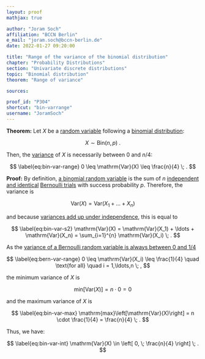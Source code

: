 ```yaml
---
layout: proof
mathjax: true

author: "Joram Soch"
affiliation: "BCCN Berlin"
e_mail: "joram.soch@bccn-berlin.de"
date: 2022-01-27 09:20:00

title: "Range of the variance of the binomial distribution"
chapter: "Probability Distributions"
section: "Univariate discrete distributions"
topic: "Binomial distribution"
theorem: "Range of variance"

sources:

proof_id: "P304"
shortcut: "bin-varrange"
username: "JoramSoch"
---
```



**Theorem:** Let $X$ be a [random variable](/D/rvar) following a [binomial distribution](/D/bin):

$$ \label{eq:bin}
X \sim \mathrm{Bin}(n,p) \; .
$$

Then, the [variance](/D/var) of $X$ is necessarily between 0 and $n/4$:

$$ \label{eq:bin-var-range}
0 \leq \mathrm{Var}(X) \leq \frac{n}{4} \; .
$$


**Proof:** By definition, [a binomial random variable](/D/bin) is the sum of $n$ [independent and identical](/D/iid) [Bernoulli trials](/D/bern) with success probability $p$. Therefore, the variance is

$$ \label{eq:bin-var-s1}
\mathrm{Var}(X) = \mathrm{Var}(X_1 + \ldots + X_n)
$$

and because [variances add up under independence](/P/var-add), this is equal to

$$ \label{eq:bin-var-s2}
\mathrm{Var}(X) = \mathrm{Var}(X_1) + \ldots + \mathrm{Var}(X_n) = \sum_{i=1}^{n} \mathrm{Var}(X_i) \; .
$$

As the [variance of a Bernoulli random variable is always between 0 and 1/4](/P/bern-varrange)

$$ \label{eq:bern-var-range}
0 \leq \mathrm{Var}(X_i) \leq \frac{1}{4} \quad \text{for all} \quad i = 1,\ldots,n \; ,
$$

the minimum variance of $X$ is

$$ \label{eq:bin-var-min}
\mathrm{min}\left[\mathrm{Var}(X)\right] = n \cdot 0 = 0
$$

and the maximum variance of $X$ is

$$ \label{eq:bin-var-max}
\mathrm{max}\left[\mathrm{Var}(X)\right] = n \cdot \frac{1}{4} = \frac{n}{4} \; .
$$

Thus, we have:

$$ \label{eq:bin-var-int}
\mathrm{Var}(X) \in \left[ 0, \; \frac{n}{4} \right] \; .
$$